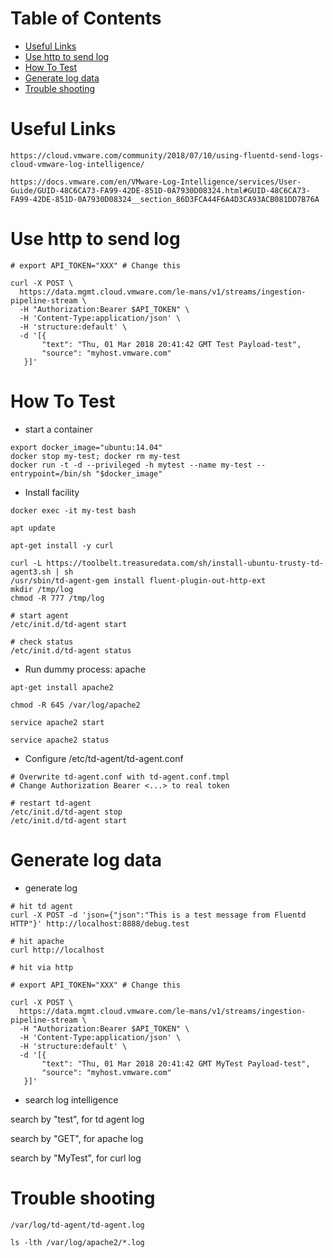 Table of Contents
=================
   * [Useful Links](#useful-links)
   * [Use http to send log](#use-http-to-send-log)
   * [How To Test](#how-to-test)
   * [Generate log data](#generate-log-data)
   * [Trouble shooting](#trouble-shooting)

# Useful Links
```
https://cloud.vmware.com/community/2018/07/10/using-fluentd-send-logs-cloud-vmware-log-intelligence/

https://docs.vmware.com/en/VMware-Log-Intelligence/services/User-Guide/GUID-48C6CA73-FA99-42DE-851D-0A7930D08324.html#GUID-48C6CA73-FA99-42DE-851D-0A7930D08324__section_86D3FCA44F6A4D3CA93ACB081DD7B76A
```

# Use http to send log
```
# export API_TOKEN="XXX" # Change this

curl -X POST \
  https://data.mgmt.cloud.vmware.com/le-mans/v1/streams/ingestion-pipeline-stream \
  -H "Authorization:Bearer $API_TOKEN" \
  -H 'Content-Type:application/json' \
  -H 'structure:default' \
  -d '[{
       "text": "Thu, 01 Mar 2018 20:41:42 GMT Test Payload-test",
       "source": "myhost.vmware.com"
   }]'
```

# How To Test
- start a container

```
export docker_image="ubuntu:14.04"
docker stop my-test; docker rm my-test
docker run -t -d --privileged -h mytest --name my-test --entrypoint=/bin/sh "$docker_image"
```

- Install facility

```
docker exec -it my-test bash

apt update

apt-get install -y curl

curl -L https://toolbelt.treasuredata.com/sh/install-ubuntu-trusty-td-agent3.sh | sh
/usr/sbin/td-agent-gem install fluent-plugin-out-http-ext
mkdir /tmp/log
chmod -R 777 /tmp/log

# start agent
/etc/init.d/td-agent start

# check status
/etc/init.d/td-agent status
```

- Run dummy process: apache

```
apt-get install apache2

chmod -R 645 /var/log/apache2

service apache2 start

service apache2 status
```

- Configure /etc/td-agent/td-agent.conf

```
# Overwrite td-agent.conf with td-agent.conf.tmpl
# Change Authorization Bearer <...> to real token

# restart td-agent
/etc/init.d/td-agent stop
/etc/init.d/td-agent start
```

# Generate log data
- generate log
```
# hit td agent
curl -X POST -d 'json={"json":"This is a test message from Fluentd HTTP"}' http://localhost:8888/debug.test

# hit apache
curl http://localhost

# hit via http

# export API_TOKEN="XXX" # Change this

curl -X POST \
  https://data.mgmt.cloud.vmware.com/le-mans/v1/streams/ingestion-pipeline-stream \
  -H "Authorization:Bearer $API_TOKEN" \
  -H 'Content-Type:application/json' \
  -H 'structure:default' \
  -d '[{
       "text": "Thu, 01 Mar 2018 20:41:42 GMT MyTest Payload-test",
       "source": "myhost.vmware.com"
   }]'
```

- search log intelligence

search by "test", for td agent log

search by "GET", for apache log

search by "MyTest", for curl log

# Trouble shooting

```
/var/log/td-agent/td-agent.log

ls -lth /var/log/apache2/*.log
```
